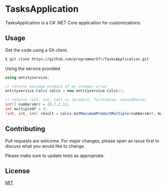 # TasksApplication

TasksApplication is a C# .NET Core application for customizations.


## Usage

Get the code using a Git client.

```bash
$ git clone https://github.com/programmerSfr/TasksApplication.git
```

Using the service provided

```c#
using entityservice;

// returns maximum product of an integer array
entityservice.Calcs calcs = new entityservice.Calcs();

// returns (int, int, int) => (product, firstValue, secondValue)
int[] numbersArr = {6,7,2,1};
int multipleOf = 3;
(int, int, int) result = calcs.GetMaximumProductMultiple(numbersArr, multipleOf);

```

## Contributing
Pull requests are welcome. For major changes, please open an issue first to discuss what you would like to change.

Please make sure to update tests as appropriate.

## License
[MIT](https://choosealicense.com/licenses/mit/)
